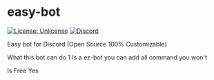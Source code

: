 # easy-bot
[![License: Unlicense](https://img.shields.io/badge/license-Unlicense-blue.svg)](http://unlicense.org/)
[![Discord](https://img.shields.io/discord/%7B490773018352680961%7D.svg)](https://discord.gg/ns9EafN)



Easy bot for Discord (Open Source 100% Customizable) 

What this bot can do 
1 Is a ez-bot you can add all command you won't 

Is Free 
Yes

